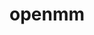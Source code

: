 ---
title: "openmm"
layout: cache
categories: [package, v0.18.1]
meta: {"versions": ["7.5.0"], "compilers": ["gcc@=7.3.1"], "oss": ["amzn2"], "platforms": ["linux"], "targets": ["aarch64", "graviton2", "x86_64_v3", "x86_64_v4"], "stacks": ["aws-ahug", "aws-ahug-aarch64", "root"], "num_specs": 4, "num_specs_by_stack": {"aws-ahug": 2, "root": 4, "aws-ahug-aarch64": 2}}
spec_details: [{"hash": "be2djcvm2phe6usgqy4tntcfvxwr4lso", "compiler": "gcc@=7.3.1", "versions": ["7.5.0"], "os": "amzn2", "platform": "linux", "target": "x86_64_v4", "variants": ["build_type=RelWithDebInfo", "~cuda", "~ipo"], "stacks": ["aws-ahug", "root"], "size": "-", "tarball": "https://binaries.spack.io/releases/v0.18.1/build_cache/linux-amzn2-x86_64_v4/gcc-7.3.1/openmm-7.5.0/linux-amzn2-x86_64_v4-gcc-7.3.1-openmm-7.5.0-be2djcvm2phe6usgqy4tntcfvxwr4lso.spack"}, {"hash": "jkbctecuxh6c5d3euildet5hfwefo4dv", "compiler": "gcc@=7.3.1", "versions": ["7.5.0"], "os": "amzn2", "platform": "linux", "target": "aarch64", "variants": ["build_type=RelWithDebInfo", "~cuda", "~ipo"], "stacks": ["root", "aws-ahug-aarch64"], "size": "-", "tarball": "https://binaries.spack.io/releases/v0.18.1/build_cache/linux-amzn2-aarch64/gcc-7.3.1/openmm-7.5.0/linux-amzn2-aarch64-gcc-7.3.1-openmm-7.5.0-jkbctecuxh6c5d3euildet5hfwefo4dv.spack"}, {"hash": "swuq2ajmedjpdxwxto7pi2l5sgy2h6vu", "compiler": "gcc@=7.3.1", "versions": ["7.5.0"], "os": "amzn2", "platform": "linux", "target": "x86_64_v3", "variants": ["build_type=RelWithDebInfo", "~cuda", "~ipo"], "stacks": ["aws-ahug", "root"], "size": "-", "tarball": "https://binaries.spack.io/releases/v0.18.1/build_cache/linux-amzn2-x86_64_v3/gcc-7.3.1/openmm-7.5.0/linux-amzn2-x86_64_v3-gcc-7.3.1-openmm-7.5.0-swuq2ajmedjpdxwxto7pi2l5sgy2h6vu.spack"}, {"hash": "i2gmywz7poq5jferjkypppozguvyyr27", "compiler": "gcc@=7.3.1", "versions": ["7.5.0"], "os": "amzn2", "platform": "linux", "target": "graviton2", "variants": ["build_type=RelWithDebInfo", "~cuda", "~ipo"], "stacks": ["root", "aws-ahug-aarch64"], "size": "-", "tarball": "https://binaries.spack.io/releases/v0.18.1/build_cache/linux-amzn2-graviton2/gcc-7.3.1/openmm-7.5.0/linux-amzn2-graviton2-gcc-7.3.1-openmm-7.5.0-i2gmywz7poq5jferjkypppozguvyyr27.spack"}]
---